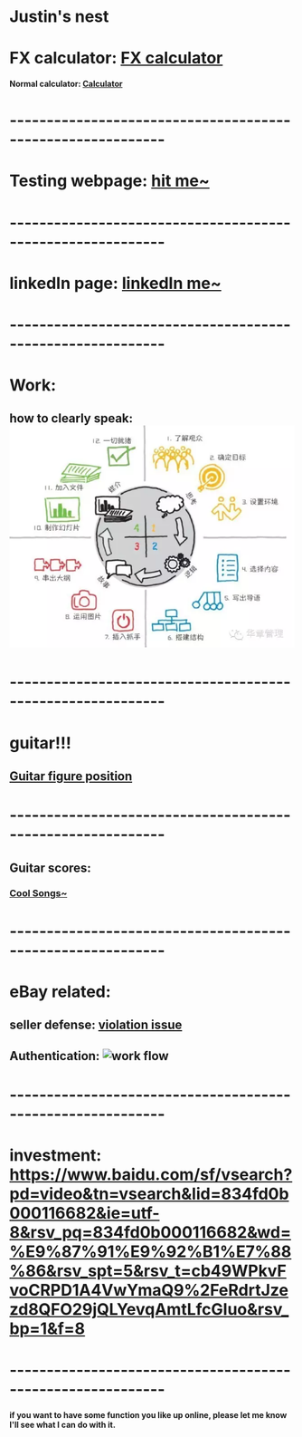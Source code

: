 # Justin's nest

# FX calculator: [FX calculator](https://justinsu2019.github.io/fx_calculator.html "FX calculator")

#### Normal calculator: [Calculator]( justinsu2019.github.io/calculator.html)

# -----------------------------------------------------------

# Testing webpage: [hit me~](https://justinsu2019.github.io/homepage.html) 

# -----------------------------------------------------------

# linkedIn page: [linkedIn me~](https://www.linkedin.com/in/justin-su-a036a8188/) 

# -----------------------------------------------------------

# Work:
## how to clearly speak: ![how to speak to people](https://raw.githubusercontent.com/justinsu2019/justinsu2019.github.io/master/images/work%26study/4%20steps%20to%20make%20sure.PNG)

# -----------------------------------------------------------

# guitar!!!
## [Guitar figure position]( https://justinsu2019.github.io/GuitarFigurePosition.html )

# -----------------------------------------------------------

## Guitar scores:
### [Cool Songs~](https://justinsu2019.github.io/Guitar.html) 

# -----------------------------------------------------------

# eBay related: 
## seller defense: [violation issue](https://sellerdefense.cn/)

## Authentication: ![work flow](https://raw.githubusercontent.com/justinsu2019/justinsu2019.github.io/master/images/Authentication.png?token=ALMIXUGBDRW4ZLOV42LU37S5DG7DI)

# -----------------------------------------------------------
# investment: https://www.baidu.com/sf/vsearch?pd=video&tn=vsearch&lid=834fd0b000116682&ie=utf-8&rsv_pq=834fd0b000116682&wd=%E9%87%91%E9%92%B1%E7%88%86&rsv_spt=5&rsv_t=cb49WPkvFvoCRPD1A4VwYmaQ9%2FeRdrtJzezd8QFO29jQLYevqAmtLfcGIuo&rsv_bp=1&f=8

# -----------------------------------------------------------
#### if you want to have some function you like up online, please let me know I'll see what I can do with it.
